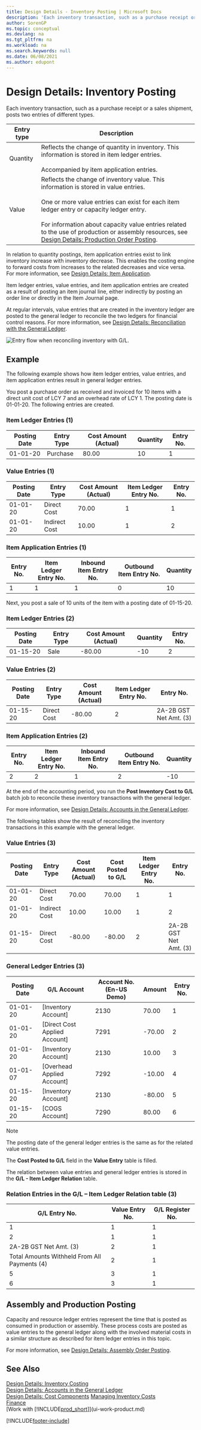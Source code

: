 ```yaml
---
title: Design Details - Inventory Posting | Microsoft Docs
description: 'Each inventory transaction, such as a purchase receipt or a sales shipment, posts two entries of different types.'
author: SorenGP
ms.topic: conceptual
ms.devlang: na
ms.tgt_pltfrm: na
ms.workload: na
ms.search.keywords: null
ms.date: 06/08/2021
ms.author: edupont
---
```

# <a name="design-details-inventory-posting" />Design Details: Inventory Posting

Each inventory transaction, such as a purchase receipt or a sales shipment, posts two entries of different types.  

|Entry type|Description|  
|----------|-----------|  
|Quantity|Reflects the change of quantity in inventory. This information is stored in item ledger entries.<br /><br /> Accompanied by item application entries.|  
|Value|Reflects the change of inventory value. This information is stored in value entries.<br /><br /> One or more value entries can exist for each item ledger entry or capacity ledger entry.<br /><br /> For information about capacity value entries related to the use of production or assembly resources, see [Design Details: Production Order Posting](design-details-production-order-posting.md).|  

 In relation to quantity postings, item application entries exist to link inventory increase with inventory decrease. This enables the costing engine to forward costs from increases to the related decreases and vice versa. For more information, see [Design Details: Item Application](design-details-item-application.md).  

 Item ledger entries, value entries, and item application entries are created as a result of posting an item journal line, either indirectly by posting an order line or directly in the Item Journal page.  

 At regular intervals, value entries that are created in the inventory ledger are posted to the general ledger to reconcile the two ledgers for financial control reasons. For more information, see [Design Details: Reconciliation with the General Ledger](design-details-reconciliation-with-the-general-ledger.md).  

 ![Entry flow when reconciling inventory with G/L.](media/design_details_inventory_costing_1_entry_flow.png "Entry flow when reconciling inventory with G/L")  

## <a name="example" />Example

The following example shows how item ledger entries, value entries, and item application entries result in general ledger entries.  

 You post a purchase order as received and invoiced for 10 items with a direct unit cost of LCY 7 and an overhead rate of LCY 1. The posting date is 01-01-20. The following entries are created.  

### <a name="item-ledger-entries-1" />Item Ledger Entries (1)

|Posting Date|Entry Type|Cost Amount (Actual)|Quantity|Entry No.|  
|------------|----------|--------------------|--------|---------|  
|01-01-20|Purchase|80.00|10|1|  

### <a name="value-entries-1" />Value Entries (1)

|Posting Date|Entry Type|Cost Amount (Actual)|Item Ledger Entry No.|Entry No.|  
|------------|----------|--------------------|---------------------|---------|  
|01-01-20|Direct Cost|70.00|1|1|  
|01-01-20|Indirect Cost|10.00|1|2|  

### <a name="item-application-entries-1" />Item Application Entries (1)

|Entry No.|Item Ledger Entry No.|Inbound Item Entry No.|Outbound Item Entry No.|Quantity|  
|---------|---------------------|----------------------|-----------------------|--------|  
|1|1|1|0|10|  

 Next, you post a sale of 10 units of the item with a posting date of 01-15-20.  

### <a name="item-ledger-entries-2" />Item Ledger Entries (2)

|Posting Date|Entry Type|Cost Amount (Actual)|Quantity|Entry No.|  
|------------|----------|--------------------|--------|---------|  
|01-15-20|Sale|-80.00|-10|2|  

### <a name="value-entries-2" />Value Entries (2)

|Posting Date|Entry Type|Cost Amount (Actual)|Item Ledger Entry No.|Entry No.|  
|------------|----------|--------------------|---------------------|---------|  
|01-15-20|Direct Cost|-80.00|2|2A-2B GST Net Amt. (3)|  

### <a name="item-application-entries-2" />Item Application Entries (2)

|Entry No.|Item Ledger Entry No.|Inbound Item Entry No.|Outbound Item Entry No.|Quantity|  
|---------|---------------------|----------------------|-----------------------|--------|  
|2|2|1|2|-10|  

At the end of the accounting period, you run the **Post Inventory Cost to G/L** batch job to reconcile these inventory transactions with the general ledger.  

 For more information, see [Design Details: Accounts in the General Ledger](design-details-accounts-in-the-general-ledger.md).  

 The following tables show the result of reconciling the inventory transactions in this example with the general ledger.  

### <a name="value-entries-3" />Value Entries (3)

|Posting Date|Entry Type|Cost Amount (Actual)|Cost Posted to G/L|Item Ledger Entry No.|Entry No.|  
|------------|----------|--------------------|------------------|---------------------|---------|  
|01-01-20|Direct Cost|70.00|70.00|1|1|  
|01-01-20|Indirect Cost|10.00|10.00|1|2|  
|01-15-20|Direct Cost|-80.00|-80.00|2|2A-2B GST Net Amt. (3)|  

### <a name="general-ledger-entries-3" />General Ledger Entries (3)

|Posting Date|G/L Account|Account No. (En-US Demo)|Amount|Entry No.|  
|------------|-----------|------------------------|------|---------|  
|01-01-20|[Inventory Account]|2130|70.00|1|  
|01-01-20|[Direct Cost Applied Account]|7291|-70.00|2|  
|01-01-20|[Inventory Account]|2130|10.00|3|  
|01-01-07|[Overhead Applied Account]|7292|-10.00|4|  
|01-15-20|[Inventory Account]|2130|-80.00|5|  
|01-15-20|[COGS Account]|7290|80.00|6|  

> [!NOTE]  
> The posting date of the general ledger entries is the same as for the related value entries.  
> 
> The **Cost Posted to G/L** field in the **Value Entry** table is filled.  

 The relation between value entries and general ledger entries is stored in the **G/L - Item Ledger Relation** table.  

### <a name="relation-entries-in-the-gl--item-ledger-relation-table-3" />Relation Entries in the G/L – Item Ledger Relation table (3)

|G/L Entry No.|Value Entry No.|G/L Register No.|  
|-------------|---------------|----------------|  
|1|1|1|  
|2|1|1|  
|2A-2B GST Net Amt. (3)|2|1|  
|Total Amounts Withheld From All Payments (4)|2|1|  
|5|3|1|  
|6|3|1|  

## <a name="assembly-and-production-posting" />Assembly and Production Posting

Capacity and resource ledger entries represent the time that is posted as consumed in production or assembly. These process costs are posted as value entries to the general ledger along with the involved material costs in a similar structure as described for item ledger entries in this topic.  

For more information, see [Design Details: Assembly Order Posting](design-details-assembly-order-posting.md).  

## <a name="see-also" />See Also

 [Design Details: Inventory Costing](design-details-inventory-costing.md)  
 [Design Details: Accounts in the General Ledger](design-details-accounts-in-the-general-ledger.md)  
 [Design Details: Cost Components](design-details-cost-components.md) [Managing Inventory Costs](finance-manage-inventory-costs.md)  
 [Finance](finance.md)  
 [Work with [!INCLUDE[prod_short](includes/prod_short.md)]](ui-work-product.md)  


[!INCLUDE[footer-include](includes/footer-banner.md)]
